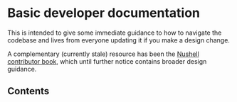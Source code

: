 # Basic developer documentation

This is intended to give some immediate guidance to how to navigate the codebase and lives from everyone updating it if you make a design change.

A complementary (currently stale) resource has been the [Nushell contributor book](https://www.nushell.sh/contributor-book/), which until further notice contains broader design guidance.

## Contents

